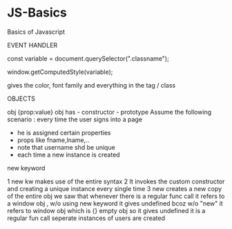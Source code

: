 # JS-Basics
Basics of Javascript

EVENT HANDLER 

const variable = document.querySelector(".classname");

window.getComputedStyle(variable);

gives  the color, font family and everything in the tag / class

OBJECTS

obj {prop:value}
obj has 
	- constructor 
	- prototype 
Assume the following scenario : 
every time the user signs into a page 
- he is assigned certain properties 
- props like fname,lname,..
- note that username shd be unique
- each time a new instance is created

new keyword 

1 new kw makes use of the entire syntax 
2 It invokes the custom constructor and creating a unique instance every single time 
3 new creates a new copy of the entire obj 
we saw that whenever there is a regular func call it refers to a window obj , 
w/o using new keyword it gives undefined
bcoz w/o "new" it refers to window obj which is {} empty obj so it gives undefined 
it is a regular fun call
seperate instances of users are created
